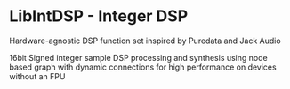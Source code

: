 # LibIntDSP - Integer DSP

Hardware-agnostic DSP function set inspired by Puredata and Jack Audio

16bit Signed integer sample DSP processing and synthesis using node based graph with dynamic connections for high performance on devices without an FPU